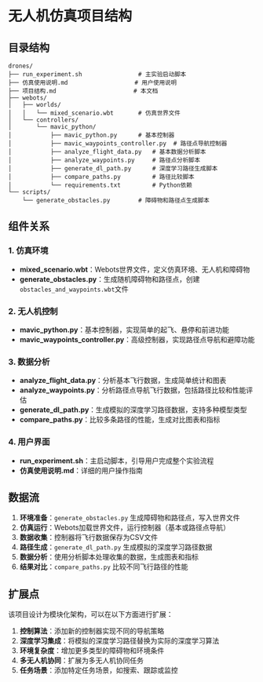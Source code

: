 # 无人机仿真项目结构

## 目录结构

```
drones/
├── run_experiment.sh                # 主实验启动脚本
├── 仿真使用说明.md                   # 用户使用说明
├── 项目结构.md                      # 本文档
├── webots/
│   ├── worlds/
│   │   └── mixed_scenario.wbt       # 仿真世界文件
│   └── controllers/
│       └── mavic_python/
│           ├── mavic_python.py      # 基本控制器
│           ├── mavic_waypoints_controller.py  # 路径点导航控制器
│           ├── analyze_flight_data.py   # 基本数据分析脚本
│           ├── analyze_waypoints.py     # 路径点分析脚本
│           ├── generate_dl_path.py      # 深度学习路径生成脚本
│           ├── compare_paths.py         # 路径比较脚本
│           └── requirements.txt         # Python依赖
└── scripts/
    └── generate_obstacles.py        # 障碍物和路径点生成脚本
```

## 组件关系

### 1. 仿真环境

- **mixed_scenario.wbt**：Webots世界文件，定义仿真环境、无人机和障碍物
- **generate_obstacles.py**：生成随机障碍物和路径点，创建`obstacles_and_waypoints.wbt`文件

### 2. 无人机控制

- **mavic_python.py**：基本控制器，实现简单的起飞、悬停和前进功能
- **mavic_waypoints_controller.py**：高级控制器，实现路径点导航和避障功能

### 3. 数据分析

- **analyze_flight_data.py**：分析基本飞行数据，生成简单统计和图表
- **analyze_waypoints.py**：分析路径点导航飞行数据，包括路径比较和性能评估
- **generate_dl_path.py**：生成模拟的深度学习路径数据，支持多种模型类型
- **compare_paths.py**：比较多条路径的性能，生成对比图表和指标

### 4. 用户界面

- **run_experiment.sh**：主启动脚本，引导用户完成整个实验流程
- **仿真使用说明.md**：详细的用户操作指南

## 数据流

1. **环境准备**：`generate_obstacles.py` 生成障碍物和路径点，写入世界文件
2. **仿真运行**：Webots加载世界文件，运行控制器（基本或路径点导航）
3. **数据收集**：控制器将飞行数据保存为CSV文件
4. **路径生成**：`generate_dl_path.py` 生成模拟的深度学习路径数据
5. **数据分析**：使用分析脚本处理收集的数据，生成图表和指标
6. **结果对比**：`compare_paths.py` 比较不同飞行路径的性能

## 扩展点

该项目设计为模块化架构，可以在以下方面进行扩展：

1. **控制算法**：添加新的控制器实现不同的导航策略
2. **深度学习集成**：将模拟的深度学习路径替换为实际的深度学习算法
3. **环境复杂度**：增加更多类型的障碍物和环境条件
4. **多无人机协同**：扩展为多无人机协同任务
5. **任务场景**：添加特定任务场景，如搜索、跟踪或监控 
